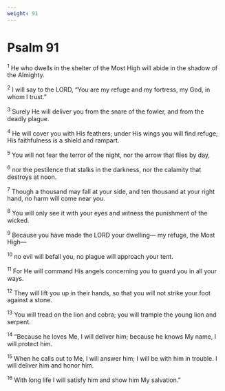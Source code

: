 ```yaml
---
weight: 91
---
```


# Psalm 91

<sup>1</sup> He who dwells in the shelter of the Most High will abide in the shadow of the Almighty. 

<sup>2</sup> I will say to the LORD, “You are my refuge and my fortress, my God, in whom I trust.” 

<sup>3</sup> Surely He will deliver you from the snare of the fowler, and from the deadly plague. 

<sup>4</sup> He will cover you with His feathers; under His wings you will find refuge; His faithfulness is a shield and rampart. 

<sup>5</sup> You will not fear the terror of the night, nor the arrow that flies by day, 

<sup>6</sup> nor the pestilence that stalks in the darkness, nor the calamity that destroys at noon. 

<sup>7</sup> Though a thousand may fall at your side, and ten thousand at your right hand, no harm will come near you. 

<sup>8</sup> You will only see it with your eyes and witness the punishment of the wicked. 

<sup>9</sup> Because you have made the LORD your dwelling— my refuge, the Most High— 

<sup>10</sup> no evil will befall you, no plague will approach your tent. 

<sup>11</sup> For He will command His angels concerning you to guard you in all your ways. 

<sup>12</sup> They will lift you up in their hands, so that you will not strike your foot against a stone. 

<sup>13</sup> You will tread on the lion and cobra; you will trample the young lion and serpent. 

<sup>14</sup> “Because he loves Me, I will deliver him; because he knows My name, I will protect him. 

<sup>15</sup> When he calls out to Me, I will answer him; I will be with him in trouble. I will deliver him and honor him. 

<sup>16</sup> With long life I will satisfy him and show him My salvation.” 


